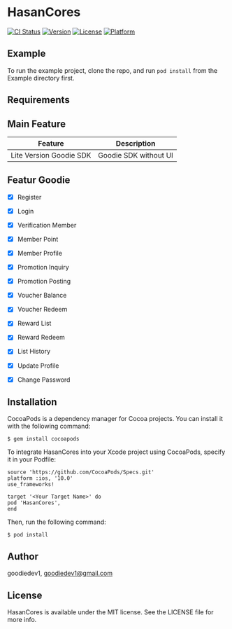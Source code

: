# HasanCores

[![CI Status](https://img.shields.io/travis/goodiedev1/HasanCores.svg?style=flat)](https://travis-ci.org/goodiedev1/HasanCores)
[![Version](https://img.shields.io/cocoapods/v/HasanCores.svg?style=flat)](https://cocoapods.org/pods/HasanCores)
[![License](https://img.shields.io/cocoapods/l/HasanCores.svg?style=flat)](https://cocoapods.org/pods/HasanCores)
[![Platform](https://img.shields.io/cocoapods/p/HasanCores.svg?style=flat)](https://cocoapods.org/pods/HasanCores)

## Example

To run the example project, clone the repo, and run `pod install` from the Example directory first.

## Requirements

## Main Feature

| Feature                                | Description                           |
| ------------------------------- | :------------------------------: |
| Lite Version Goodie SDK     | Goodie SDK without UI       |




## Featur Goodie

- [x] Register
- [x] Login
- [x] Verification Member
- [x] Member Point
- [x] Member Profile
- [x] Promotion Inquiry
- [x] Promotion Posting
- [x] Voucher Balance
- [x] Voucher Redeem
- [x] Reward List
- [x] Reward Redeem
- [x] List History
- [x] Update Profile
- [x] Change Password


## Installation

CocoaPods is a dependency manager for Cocoa projects. You can install it with the following command:

```
$ gem install cocoapods
```

To integrate HasanCores into your Xcode project using CocoaPods, specify it in your Podfile:

```
source 'https://github.com/CocoaPods/Specs.git'
platform :ios, '10.0'
use_frameworks!

target '<Your Target Name>' do
pod 'HasanCores',
end
```

Then, run the following command:

```
$ pod install
```

## Author

goodiedev1, goodiedev1@gmail.com

## License

HasanCores is available under the MIT license. See the LICENSE file for more info.
